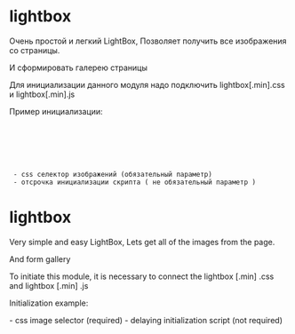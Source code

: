 # lightbox

Очень простой и легкий LightBox,
Позволяет получить все изображения со страницы.

И сформировать галерею страницы

Для инициализации данного модуля надо подключить lightbox[.min].css и lightbox[.min].js

Пример инициализации: 
<code>
<script src="lightbox.min.js"></script>
<script>
    window.addEventListener('load' , function ()
    {
        window.LightBox(<selector>,<timeout>);
    });
</script>

<selector> - css селектор изображений (обязательный параметр) 
<timeout> - отсрочка инициализации скрипта ( не обязательный параметр )
</code>


# lightbox

Very simple and easy LightBox,
Lets get all of the images from the page.

And form gallery

To initiate this module, it is necessary to connect the lightbox [.min] .css and lightbox [.min] .js

Initialization example:

<script src = "lightbox.min.js"> </ script>
<script>
     window.addEventListener ( 'load', function ()
     {
         window.LightBox (<selector>, <timeout>);
     });
</script>

<selector> - css image selector (required)
<timeout> - delaying initialization script (not required)
